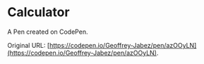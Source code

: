 # Calculator

A Pen created on CodePen.

Original URL: [https://codepen.io/Geoffrey-Jabez/pen/azOOyLN](https://codepen.io/Geoffrey-Jabez/pen/azOOyLN).

